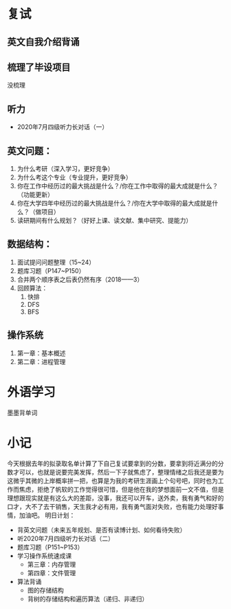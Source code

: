 # 复试
## 英文自我介绍背诵
## 梳理了毕设项目
没梳理
## 听力

- 2020年7月四级听力长对话（一）
## 英文问题：

1. 为什么考研（深入学习，更好竞争）
2. 为什么考这个专业（专业提升，更好竞争）
3. 你在工作中经历过的最大挑战是什么？/你在工作中取得的最大成就是什么？（功能更新）
4. 你在大学四年中经历过的最大挑战是什么？/你在大学中取得的最大成就是什么？（做项目）
5. 读研期间有什么规划？（好好上课、读文献、集中研究、提能力）
## 数据结构：

1. 面试提问问题整理（15~24）
2. 题库习题（P147~P150）
3. 合并两个顺序表之后表仍然有序（2018——3）
4. 回顾算法：
   1. 快排
   2. DFS
   3. BFS
## 操作系统

1. 第一章：基本概述
2. 第二章：进程管理
# 外语学习
墨墨背单词
# 小记
今天根据去年的拟录取名单计算了下自己复试要拿到的分数，要拿到将近满分的分数才可以，也就是说要完美发挥，然后一下子就焦虑了，整理情绪之后我还是要为这微乎其微的上岸概率拼一把，也算是为我的考研生涯画上个句号吧，同时也为工作而焦虑，拒绝了帆软的工作觉得很可惜，但是他在我的梦想面前一文不值，但是理想跟现实就是有这么大的差距，没事，我还可以开车，送外卖，我有勇气和好的口才，大不了去干销售，天生我才必有用，我有勇气面对失败，也有能力处理好事情，加油吧。
明日计划：

- 背英文问题（未来五年规划、是否有读博计划、如何看待失败）
- 听2020年7月四级听力长对话（二）
- 题库习题（P151~P153）
- 学习操作系统速成课
   - 第三章：内存管理
   - 第四章：文件管理
- 算法背诵
   - 图的存储结构
   - 背树的存储结构和遍历算法（递归、非递归）


